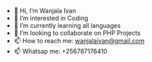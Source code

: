 - 👋 Hi, I’m Wanjala Ivan
- 👀 I’m interested in Coding
- 🌱 I’m currently learning all languages
- 💞️ I’m looking to collaborate on PHP Projects
- 📫 How to reach me: wanjalaivan@gmail.com 
- 📫 Whatsap me: +256787176410

<!---
wanjalaivan/wanjalaivan is a ✨ special ✨ repository because its `README.md` (this file) appears on your GitHub profile.
You can click the Preview link to take a look at your changes.
--->
